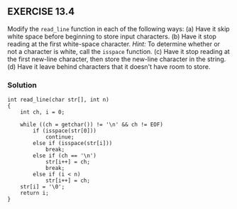 ## EXERCISE 13.4

Modify the `read_line` function in each of the following ways:
(a) Have it skip white space before beginning to store input characters.
(b) Have it stop reading at the first white-space character. *Hint:* To determine whether or not a character is white, call the `isspace` function.
(c) Have it stop reading at the first new-line character, then store the new-line character in the string.
(d) Have it leave behind characters that it doesn't have room to store.

### Solution
```
int read_line(char str[], int n)
{
    int ch, i = 0;

    while ((ch = getchar()) != '\n' && ch != EOF)
        if (isspace(str[0]))
            continue;
        else if (isspace(str[i]))
            break;
        else if (ch == '\n')
            str[i++] = ch; 
            break;
        else if (i < n)
            str[i++] = ch;
    str[i] = '\0';
    return i;
}
```
